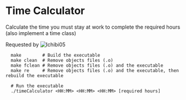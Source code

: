 # Time Calculator
Calculate the time you must stay at work to complete the required hours 
(also implement a time class)

Requested by ![Ichibi05](https://github.com/Ichibi05)

```shell
  make        # Build the executable
  make clean  # Remove objects files (.o)
  make fclean # Remove objects files (.o) and the executable
  make re     # Remove objects files (.o) and the executable, then rebuild the executable

  # Run the executable
  ./timeCalculator <HH:MM> <HH:MM> <HH:MM> [required hours]
```

